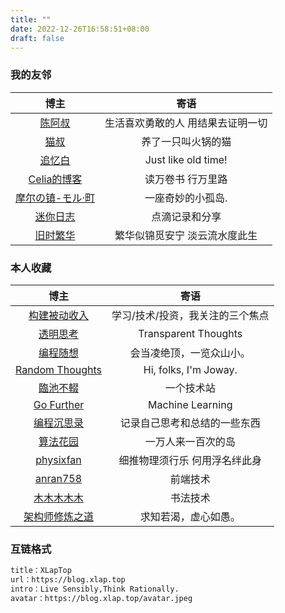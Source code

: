 ```yaml
---
title: ""
date: 2022-12-26T16:58:51+08:00
draft: false
---
```

### 我的友邻

|                    博主                    |               寄语               |
| :----------------------------------------: | :-------------------------------: |
|      [陈阿叔](https://www.rickychen.top)      | 生活喜欢勇敢的人 用结果去证明一切 |
|           [猫叔](https://maoshu.me)           |        养了一只叫火锅的猫        |
|       [追忆白](http://www.zhuiyibai.cn)       |        Just like old time!        |
| [Celia的博客](https://blog.becomingcelia.com) |         读万卷书 行万里路         |
| [摩尔の镇-モル·町](https://www.mole9630.top) |         一座奇妙的小孤岛.         |
|       [迷你日志](https://minirizhi.com)       |          点滴记录和分享          |
|      [旧时繁华](https://blog.rain888.cn)      |   繁华似锦觅安宁 淡云流水度此生   |

### 本人收藏

|                   博主                   |               寄语               |
| :---------------------------------------: | :------------------------------: |
|     [构建被动收入](https://www.bmpi.dev)     | 学习/技术/投资，我关注的三个焦点 |
| [透明思考](http://gigix.thoughtworkers.org) |       Transparent Thoughts       |
|     [编程随想](https://jiajunhuang.com)     |     会当凌绝顶，一览众山小。     |
|   [Random Thoughts](https://blog.joway.io)   |      Hi, folks, I'm Joway.      |
|        [臨池不輟](https://keelii.com)        |            一个技术站            |
| [Go Further](https://charlesliuyx.github.io) |         Machine Learning         |
|     [编程沉思录](https://www.cyhone.com)     |   记录自己思考和总结的一些东西   |
|       [算法花园](https://xiang578.com)       |        一万人来一百次的岛        |
|    [physixfan](https://www.physixfan.com)    |  细推物理须行乐 何用浮名绊此身  |
| [anran758](https://anran758.github.io/blog) |             前端技术             |
|      [木木木木木](https://immmmm.com/)      |             书法技术             |
|  [架构师修炼之道](https://tianmingxing.com)  |       求知若渴，虚心如愚。       |

### 互链格式

```txt
title：XLapTop
url：https://blog.xlap.top
intro：Live Sensibly,Think Rationally.
avatar：https://blog.xlap.top/avatar.jpeg
```
